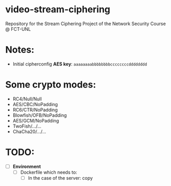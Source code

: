# video-stream-ciphering
Repository for the Stream Ciphering Project of the Network Security Course @ FCT-UNL

# Notes:
 - Initial cipherconfig **AES key**: `aaaaaaaabbbbbbbbccccccccdddddddd`

# Some crypto modes:
 - RC4/Null/Null
 - AES/CBC/NoPadding
 - RC6/CTR/NoPadding
 - Blowfish/OFB/NoPadding
 - AES/GCM/NoPadding
 - TwoFish/.../...
 - ChaCha20/.../...

# TODO:
 - [ ] **Environment**
   - [ ] Dockerfile which needs to:
     - [ ] In the case of the server: copy  